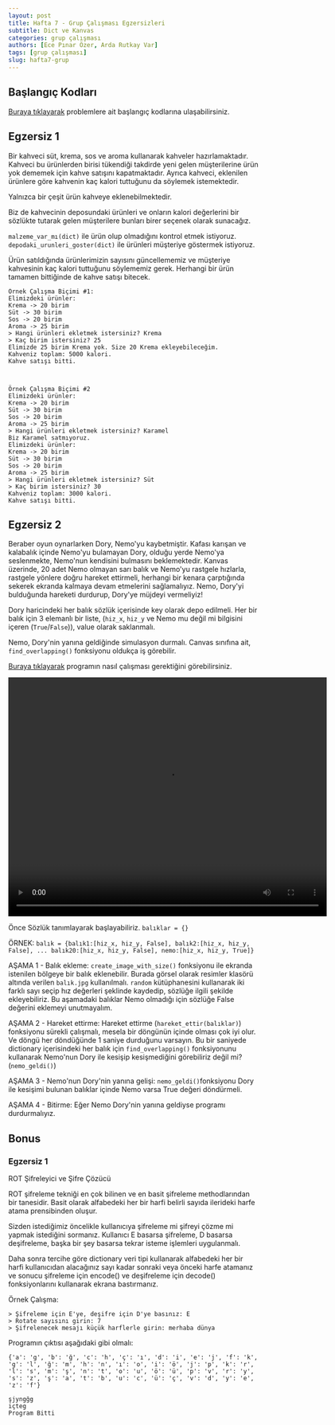 ```yaml
---
layout: post
title: Hafta 7 - Grup Çalışması Egzersizleri
subtitle: Dict ve Kanvas
categories: grup çalışması
authors: [Ece Pınar Özer, Arda Rutkay Var]
tags: [grup çalışması]
slug: hafta7-grup
---
```


## Başlangıç Kodları

[Buraya tıklayarak](https://drive.google.com/file/d/1WW6cEPPpr07xVRTJuun3GFndWPoB6ykR/view?usp=sharing) problemlere ait başlangıç kodlarına ulaşabilirsiniz.

## Egzersiz 1

Bir kahveci süt, krema, sos ve aroma kullanarak kahveler hazırlamaktadır.
Kahveci bu ürünlerden birisi tükendiği takdirde yeni gelen müşterilerine
ürün yok dememek için kahve satışını kapatmaktadır.
Ayrıca kahveci, eklenilen ürünlere göre kahvenin kaç kalori tuttuğunu da
söylemek istemektedir.

Yalnızca bir çeşit ürün kahveye eklenebilmektedir.

Biz de kahvecinin deposundaki ürünleri ve onların kalori değerlerini
bir sözlükte tutarak gelen müşterilere bunları birer seçenek olarak sunacağız.

`malzeme_var_mı(dict)` ile ürün olup olmadığını kontrol etmek istiyoruz.
`depodaki_urunleri_goster(dict)` ile ürünleri müşteriye göstermek istiyoruz.

Ürün satıldığında ürünlerimizin sayısını güncellememiz ve müşteriye
kahvesinin kaç kalori tuttuğunu söylememiz gerek.
Herhangi bir ürün tamamen bittiğinde de kahve satışı bitecek.



```
Örnek Çalışma Biçimi #1:
Elimizdeki ürünler: 
Krema -> 20 birim
Süt -> 30 birim
Sos -> 20 birim
Aroma -> 25 birim
> Hangi ürünleri ekletmek istersiniz? Krema
> Kaç birim istersiniz? 25
Elimizde 25 birim Krema yok. Size 20 Krema ekleyebileceğim.
Kahveniz toplam: 5000 kalori.
Kahve satışı bitti.



Örnek Çalışma Biçimi #2
Elimizdeki ürünler: 
Krema -> 20 birim
Süt -> 30 birim
Sos -> 20 birim
Aroma -> 25 birim
> Hangi ürünleri ekletmek istersiniz? Karamel
Biz Karamel satmıyoruz.
Elimizdeki ürünler: 
Krema -> 20 birim
Süt -> 30 birim
Sos -> 20 birim
Aroma -> 25 birim
> Hangi ürünleri ekletmek istersiniz? Süt
> Kaç birim istersiniz? 30
Kahveniz toplam: 3000 kalori.
Kahve satışı bitti.
```

## Egzersiz 2

Beraber oyun oynarlarken Dory, Nemo'yu kaybetmiştir. Kafası karışan ve kalabalık içinde Nemo'yu bulamayan Dory,
olduğu yerde Nemo'ya seslenmekte, Nemo'nun kendisini bulmasını beklemektedir. Kanvas üzerinde, 20 adet Nemo olmayan
sarı balık ve Nemo'yu rastgele hızlarla, rastgele yönlere doğru hareket ettirmeli, herhangi bir kenara çarptığında
sekerek ekranda kalmaya devam etmelerini sağlamalıyız. Nemo, Dory'yi bulduğunda hareketi durdurup, Dory'ye müjdeyi vermeliyiz!

Dory haricindeki her balık sözlük içerisinde key olarak depo edilmeli. Her bir balık için 3 elemanlı bir liste, (```hiz_x```, ```hiz_y``` ve Nemo mu değil mi bilgisini içeren (```True```/```False```)), value olarak saklanmalı.

Nemo, Dory'nin yanına geldiğinde simulasyon durmalı. Canvas sınıfına ait, ```find_overlapping()``` fonksiyonu oldukça iş görebilir.

[Buraya tıklayarak](https://drive.google.com/file/d/1eHOyyIUYlu4EdG3CVGmVOn-RFPeHgqVF/view?usp=sharing) programın nasıl çalışması gerektiğini görebilirsiniz.

<video src="https://drive.google.com/file/d/1eHOyyIUYlu4EdG3CVGmVOn-RFPeHgqVF/preview" width="640" height="480"></iframe>

Önce Sözlük tanımlayarak başlayabiliriz. ```balıklar = {}```

ÖRNEK:
```balık = {balık1:[hiz_x, hiz_y, False], balık2:[hiz_x, hiz_y, False], ... balık20:[hiz_x, hiz_y, False], nemo:[hiz_x, hiz_y, True]}```

AŞAMA 1 - Balık ekleme:
```create_image_with_size()``` fonksiyonu ile ekranda istenilen bölgeye bir balık eklenebilir. Burada görsel olarak resimler klasörü altında verilen ```balık.jpg``` kullanılmalı.
```random``` kütüphanesini kullanarak iki farklı sayı seçip hız değerleri şeklinde kaydedip, sözlüğe ilgili şekilde ekleyebiliriz.
Bu aşamadaki balıklar Nemo olmadığı için sözlüğe False değerini eklemeyi unutmayalım. 

AŞAMA 2 - Hareket ettirme:
Hareket ettirme (```hareket_ettir(balıklar)```) fonksiyonu sürekli çalışmalı, mesela bir döngünün içinde olması çok iyi olur. Ve döngü her döndüğünde 1 saniye durduğunu varsayın. Bu bir saniyede dictionary içerisindeki her balık için ```find_overlapping()``` fonksiyonunu kullanarak Nemo'nun Dory ile kesişip kesişmediğini görebiliriz değil mi? (```nemo_geldi()```)

AŞAMA 3 - Nemo'nun Dory'nin yanına gelişi:
```nemo_geldi()```fonksiyonu Dory ile kesişimi bulunan balıklar içinde Nemo varsa True değeri döndürmeli.

AŞAMA 4 - Bitirme:
Eğer Nemo Dory'nin yanına geldiyse programı durdurmalıyız.


## Bonus

### Egzersiz 1

ROT Şifreleyici ve Şifre Çözücü

ROT şifreleme tekniği en çok bilinen ve en basit şifreleme methodlarından bir tanesidir.
Basit olarak alfabedeki her bir harfi belirli sayıda ilerideki harfe atama prensibinden oluşur.

Sizden istediğimiz öncelikle kullanıcıya
şifreleme mi şifreyi çözme mi yapmak istediğini sormanız.
Kullanıcı E basarsa şifreleme, D basarsa deşifreleme, başka bir şey basarsa tekrar isteme işlemleri uygulanmalı.

Daha sonra tercihe göre dictionary veri tipi kullanarak alfabedeki her bir harfi kullanıcıdan
alacağınız sayı kadar sonraki veya önceki harfe atamanız
ve sonucu şifreleme için encode() ve deşifreleme için decode() fonksiyonlarını
kullanarak ekrana bastırmanız.

Örnek Çalışma:
```
> Şifreleme için E'ye, deşifre için D'ye basınız: E
> Rotate sayısını girin: 7
> Şifrelenecek mesajı küçük harflerle girin: merhaba dünya
```
Programın çıktısı aşağıdaki gibi olmalı:
```
{'a': 'g', 'b': 'ğ', 'c': 'h', 'ç': 'ı', 'd': 'i', 'e': 'j', 'f': 'k', 'g': 'l', 'ğ': 'm', 'h': 'n', 'ı': 'o', 'i': 'ö', 'j': 'p', 'k': 'r', 'l': 's', 'm': 'ş', 'n': 't', 'o': 'u', 'ö': 'ü', 'p': 'v', 'r': 'y', 's': 'z', 'ş': 'a', 't': 'b', 'u': 'c', 'ü': 'ç', 'v': 'd', 'y': 'e', 'z': 'f'}

şjyngğg
içteg
Program Bitti
```